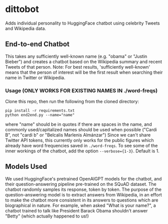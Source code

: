 # dittobot
Adds individual personality to HuggingFace chatbot using celebrity Tweets and Wikipedia data.

## End-to-end Chatbot
This takes any sufficiently well-known name (e.g. "obama" or "Justin Bieber") and creates a chatbot based on the Wikipedia summary and recent Tweets of that person.
Note: For best results, 'sufficiently well-known' means that the person of interest will be the first result when searching their name in Twitter or Wikipedia.

### Usage (ONLY WORKS FOR EXISTING NAMES IN ./word-freqs)
Clone this repo, then run the following from the cloned directory:
```
pip install -r requirements.txt
python end2end.py --name="name"
```
where "name" should be in quotes if there are spaces in the name, and commonly used/capitalized names should be used when possible ("Cardi B", not "cardi b" or "Belcalis Marlenis Almánzar")
Since we can't share Twitter API tokens, this currently only works for the public figures which already have word frequencies saved in `./word-freqs`. 
To see some of the inner workings of the chatbot, add the option ```--verbose={1-3}```. Default is 1.

## Models Used
We used HuggingFace's pretrained OpenAIGPT models for the chatbot, and their question-answering pipeline pre-trained on the SQuAD dataset.
The chatbot randomly samples its response, token by token. The purpose of the question-answering model is to extract answers from Wikipedia, in an effort to make the chatbot more consistent in its answers to questions which are biographical in nature. For example, when asked "What is your name?", a chatbot trained to talk like President Barack Obama shouldn't answer "Betty" (which actually happened to us!)
